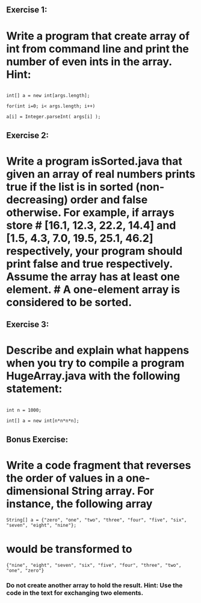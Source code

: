 ## Exercise 1:

# Write a program that create array of int from command line and print the number of even ints in the array. Hint:

```

int[] a = new int[args.length];

for(int i=0; i< args.length; i++)

a[i] = Integer.parseInt( args[i] );

```

## Exercise 2:

# Write a program isSorted.java that given an array of real numbers prints true if the list is in sorted (non-decreasing) order and false otherwise. For example, if arrays store # [16.1, 12.3, 22.2, 14.4] and [1.5, 4.3, 7.0, 19.5, 25.1, 46.2] respectively, your program should print false and true respectively. Assume the array has at least one element. # A one-element array is considered to be sorted.
 

## Exercise 3:

# Describe and explain what happens when you try to compile a program HugeArray.java with the following statement:

```

int n = 1000;

int[] a = new int[n*n*n*n];

```

## Bonus Exercise:

# Write a code fragment that reverses the order of values in a one-dimensional String array. For instance, the following array 
``` 
String[] a = {"zero", "one", "two", "three", "four", "five", "six", "seven", "eight", "nine"}; 
```
# would be transformed to
```
{"nine", "eight", "seven", "six", "five", "four", "three", "two", "one", "zero"}
```

### Do not create another array to hold the result. Hint: Use the code in the text for exchanging two elements.
